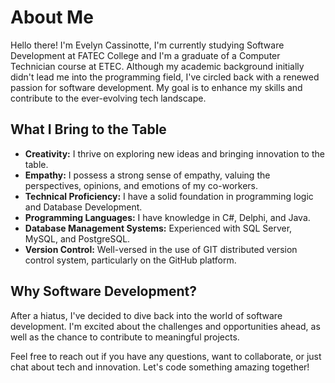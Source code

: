 # About Me

Hello there! I'm Evelyn Cassinotte, I'm currently studying Software Development at FATEC College and I'm a graduate of a Computer Technician course at ETEC. Although my academic background initially didn't lead me into the programming field, I've circled back with a renewed passion for software development. My goal is to enhance my skills and contribute to the ever-evolving tech landscape.

## What I Bring to the Table

- **Creativity:** I thrive on exploring new ideas and bringing innovation to the table.
- **Empathy:** I possess a strong sense of empathy, valuing the perspectives, opinions, and emotions of my co-workers.
- **Technical Proficiency:** I have a solid foundation in programming logic and Database Development.
- **Programming Languages:** I have knowledge in C#, Delphi, and Java.
- **Database Management Systems:** Experienced with SQL Server, MySQL, and PostgreSQL.
- **Version Control:** Well-versed in the use of GIT distributed version control system, particularly on the GitHub platform.

## Why Software Development?

After a hiatus, I've decided to dive back into the world of software development. I'm excited about the challenges and opportunities ahead, as well as the chance to contribute to meaningful projects.

Feel free to reach out if you have any questions, want to collaborate, or just chat about tech and innovation. Let's code something amazing together!
